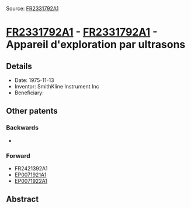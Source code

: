 Source: [FR2331792A1](https://patents.google.com/patent/FR2331792A1)

# [FR2331792A1](FR2331792A1.md) - [FR2331792A1](FR2331792A1.md) - Appareil d'exploration par ultrasons

## Details

* Date: 1975-11-13
* Inventor: SmithKline Instrument Inc
* Beneficiary: 

## Other patents

### Backwards
 * 
### Forward
 * FR2421392A1
 * [EP0071921A1](EP0071921A1.md)
 * [EP0071922A1](EP0071922A1.md)
## Abstract

